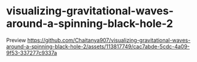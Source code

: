 # visualizing-gravitational-waves-around-a-spinning-black-hole-2

Preview 
https://github.com/Chaitanya907/visualizing-gravitational-waves-around-a-spinning-black-hole-2/assets/113817749/cac7abde-5cdc-4a09-9f53-337277c9337a

